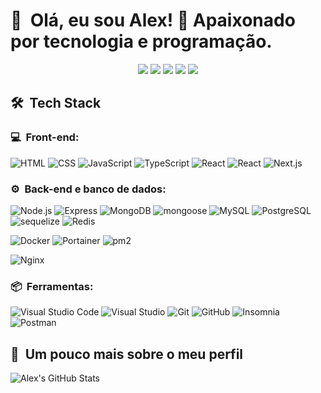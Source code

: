 <h1>👋 &nbsp;Olá, eu sou Alex! 🚀 Apaixonado por tecnologia e programação.</h1>
<p align="center">
<a href="https://wa.me/5512981590556?text=Olá%21+Gostaria+de+saber+mais+sobre+a+ALX+SDEVLAB&type=phone_number&app_absent=0" target="_blank"><img src="https://img.shields.io/badge/-WhastApp_-25d366?style=flat-square&logo=WhatsApp&logoColor=white"/></a>
<a href="https://instagram.com/alx.sdevlab" target="_blank"><img src="https://img.shields.io/badge/-@alx.sdevlab_-E1306C?style=flat-square&logo=Instagram&logoColor=white"/></a>
<a href="https://alx.sdevlab.net" target="_blank"><img src="https://img.shields.io/badge/-alx.sdevlab.net-264662?style=flat-square&logo=Google-Chrome&logoColor=white"/></a>
<a href="https://www.facebook.com/alxsdevlaboficial" target="_blank"><img src="https://img.shields.io/badge/-alx.sdevlab-0077B5?style=flat-square&logo=Facebook&logoColor=white"/></a>
<a href="mailto:alx.sdevlab@gmail" target="_blank"><img src="https://img.shields.io/badge/-alx.sdevlab@gmail-D14836?style=flat-square&logo=Gmail&logoColor=white"/></a>

</p>

<h2> 🛠 &nbsp;Tech Stack</h2>
<h3>💻 &nbsp;Front-end:</h3>

![HTML](https://img.shields.io/badge/-HTML-333333?style=flat&logo=HTML5)
![CSS](https://img.shields.io/badge/-CSS-333333?style=flat&logo=CSS3&logoColor=1572B6)
![JavaScript](https://img.shields.io/badge/-JavaScript-333333?style=flat&logo=javascript)
![TypeScript](https://img.shields.io/badge/-TypeScript-333333?style=flat&logo=typescript&logoColor=2D79C7)
![React](https://img.shields.io/badge/-React-333333?style=flat&logo=react)
![React](https://img.shields.io/badge/-React%20Native-333333?style=flat&logo=react)
![Next.js](https://img.shields.io/badge/-Next.js-333333?style=flat&logo=nextdotjs)

<h3>⚙️ &nbsp;Back-end e banco de dados:</h3>

![Node.js](https://img.shields.io/badge/-Node.js-333333?style=flat&logo=nodedotjs)
![Express](https://img.shields.io/badge/-Express-333333?style=flat&logo=express)
![MongoDB](https://img.shields.io/badge/-MongoDB-333333?style=flat&logo=mongodb)
![mongoose](https://img.shields.io/badge/-mongoose-333333?style=flat&logo=mongoose)
![MySQL](https://img.shields.io/badge/-MySQL-333333?style=flat&logo=mysql)
![PostgreSQL](https://img.shields.io/badge/-PostgreSQL-333333?style=flat&logo=postgresql)
![sequelize](https://img.shields.io/badge/-sequelize-333333?style=flat&logo=sequelize)
![Redis](https://img.shields.io/badge/-Redis-333333?style=flat&logo=redis)

![Docker](https://img.shields.io/badge/-docker-333333?style=flat&logo=docker)
![Portainer](https://img.shields.io/badge/-portainer-333333?style=flat&logo=portainer)
![pm2](https://img.shields.io/badge/-pm2-333333?style=flat&logo=pm2)

![Nginx](https://img.shields.io/badge/-Nginx-333333?style=flat&logo=nginx)

<h3>📦 &nbsp;Ferramentas:</h3>

![Visual Studio Code](https://img.shields.io/badge/-Visual%20Studio%20Code-333333?style=flat&logo=visualstudiocode)
![Visual Studio](https://img.shields.io/badge/-Visual%20Studio-333333?style=flat&logo=visualstudio)
![Git](https://img.shields.io/badge/-Git-333333?style=flat&logo=git)
![GitHub](https://img.shields.io/badge/-GitHub-333333?style=flat&logo=github)
![Insomnia](https://img.shields.io/badge/-Insomnia-333333?style=flat&logo=insomnia)
![Postman](https://img.shields.io/badge/-Postman-333333?style=flat&logo=postman)

<h2>🚀 &nbsp;Um pouco mais sobre o meu perfil</h2>

![Alex's GitHub Stats](https://github-readme-stats.vercel.app/api?username=alexss050786&show_icons=true&theme=dracula)
